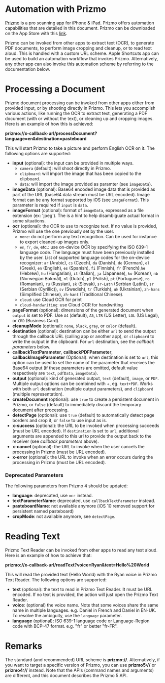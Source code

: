 # Automation with Prizmo

[Prizmo](https://www.creaceed.com/iprizmo) is a pro scanning app for iPhone & iPad. Prizmo offers automation capabilities that are detailed in this document. Prizmo can be downloaded on the App Store with this [link](https://apps.apple.com/app/id1460243446).

Prizmo can be invoked from other apps to extract text (OCR), to generate PDF documents, to perform image cropping and cleanup, or to read text aloud. This is handled with a custom URL scheme. Apple Shortcuts app can be used to build an automation workflow that invokes Prizmo. Alternatively, any other app can also invoke this automation scheme by referring to the documentation below.

# Processing a Document

Prizmo document processing can be invoked from other apps either from provided input, or by shooting directly in Prizmo. This lets you accomplish various actions, like running the OCR to extract text, generating a PDF document (with or without the text), or cleaning up and cropping images. Here is an example of how this is achieved:

**prizmo://x-callback-url/processDocument?language=en&destination=pasteboard**

This will start Prizmo to take a picture and perform English OCR on it. The following options are supported:

- **input** (optional): the input can be provided in multiple ways.
	- `camera` (default): will shoot directly in Prizmo.
	- `clipboard`: will import the image that has been copied to the clipboard.
	- `data`: will import the image provided as paramter (see `imageData`).
- **imageData** (optional): Base64 encoded image data that is provided as part of the URL (base64 data stream must be URL encoded). Image format can be any format supported by iOS (see `imageFormat`). This parameter is required if `input` is `data`.
- **imageFormat** (optional): format of `imageData`, expressed as a file extension (ex: 'jpeg'). The is a hint to help disambiguate actual format in some situations.
- **ocr** (optional): the OCR to use to recognize text. If no value is provided, Prizmo will use the one previously set by the user.
	- `none`: do not perform any text recognition. Can be used for instance to export cleaned-up images only.
	- `en`, `fr`, `de`, etc.: use on-device OCR by specifying the ISO 639-1 language code. The language must have been previously installed by the user. List of supported language codes for the on-device recognizer: `ar` (Arabic), `cs` (Czech), `da` (Danish), `de` (German), `el` (Greek), `en` (English), `es` (Spanish), `fi` (Finnish), `fr` (French),`he` (Hebrew), `hu` (Hungarian), `it` (Italian), `ja` (Japanese), `ko` (Korean), `nb` (Norwegian Bokmål), `nl` (Dutch), `pl` (Polish), `pt` (Portuguese), `ro` (Romanian), `ru` (Russian), `sk` (Slovak), `sr-Latn` (Serbian (Latin)), `sr` (Serbian (Cyrillic)), `sv` (Swedish), `tr` (Turkish), `uk` (Ukrainian), `zh-hans` (Simplified Chinese), `zh-hant` (Traditional Chinese).
	- `cloud`: use Cloud OCR for print
	- `cloud-handwriting`:  use Cloud OCR for handwriting
- **pageFormat** (optional): dimensions of the generated document when `output` is set to PDF. Use `A4` (default), `A5`, `LTR` (US Letter), `LGL` (US Legal), or `CRD` (Business Card).
- **cleanupMode** (optional): `none`, `black`, `gray`, or `color` (default).
- **destination** (optional): destination can be either `url` to send the output through the callback URL (calling app or another app), or `clipboard` to write the output in the clipboard. For `url` destination, see the *callback parameters* below.
- **callbackTextParameter**, **callbackPDFParameter**, **callbackImageParameter** (Optional): when destination is set to `url`, this option can be used to set the name of the parameter that receives the Base64 output (if these parameters are omitted, default value respectively are `text`, `pdfData`, `imageData`).
- **output** (optional): kind of generated output, `text` (default), `image`, or `PDF`. Multiple output options can be combined with +, eg. `text+PDF`. Works with both `url` destination (multiple output parameters), and `clipboard` (multiple representation).
- **createDocument** (optional): use `true` to create a persistent document in Prizmo, or `false` (default) to immediately discard the temporary document after processing.
- **detectPage** (optional): use `true` (default) to automatically detect page borders and crop it, or `false` to use input as is.
- **x-success** (optional): the URL to be invoked when processing succeeds (must be URL encoded). If `destination` is set to `url`, additional arguments are appended to this url to provide the output back to the receiver (see *callback parameters* above).
- **x-cancel** (optional): the URL to invoke when the user cancels the processing in Prizmo (must be URL encoded).
- **x-error** (optional): the URL to invoke when an error occurs during the processing in Prizmo (must be URL encoded).

### Deprecated Parameters
The following parameters from Prizmo 4 should be updated:
- **language**: deprecated, use `ocr` instead.
- **textParameterName**: deprecated, use `callbackTextParameter` instead.
- **pasteboardName**: not available anymore (iOS 10 removed support for persistent named pasteboard)
- **cropMode**: not available anymore, see `detectPage`.



# Reading Text

Prizmo Text Reader can be invoked from other apps to read any text aloud. Here is an example of how to achieve that:

**prizmo://x-callback-url/readText?voice=Ryan&text=Hello%20World**

This will read the provided text (Hello World) with the Ryan voice in Prizmo Text Reader. The following options are supported:

- **text** (optional): the text to read in Prizmo Text Reader. It must be URL encoded. If no text is provided, the action will just open the Prizmo Text Reader.
- **voice**: (optional) the voice name. Note that some voices share the same name in multiple languages. e.g. Daniel in French and Daniel in EN-UK. To resolve the ambiguity, use the `language` parameter.
- **language** (optional): ISO 639-1 language code or Language-Region code with BCP-47 format. e.g. "fr" or better "fr-FR".

# Remarks

The standard (and recommended) URL scheme is **prizmo://**. Alternatively, if you want to target a specific version of Prizmo, you can use **prizmo5://** or **prizmo4://** instead. Note that the APIs (command names and arguments) are different, and this document describes the Prizmo 5 API.

